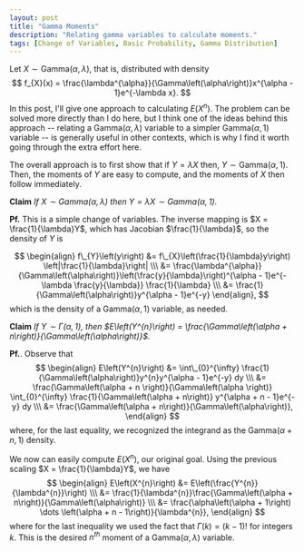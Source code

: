 ```yaml
---
layout: post
title: "Gamma Moments"
description: "Relating gamma variables to calculate moments."
tags: [Change of Variables, Basic Probability, Gamma Distribution]
---
```


Let $X \sim \text{Gamma}(\alpha, \lambda)$, that is, distributed with density
$$
f_{X}(x) = \frac{\lambda^{\alpha}}{\Gamma\left(\alpha\right)}x^{\alpha - 1}e^{-\lambda x}.
$$
In this post, I'll give one approach to calculating $E\left(X^{n}\right)$. The problem can be solved more directly than I do here,  but I think one of the ideas behind this approach -- relating a Gamma$\left(\alpha, \lambda\right)$ variable to a simpler Gamma$\left(\alpha, 1\right)$ variable -- is generally useful in other contexts, which is why I find it worth going through the extra effort here.

The overall approach is to first show that if $Y = \lambda X$ then, $Y \sim \text{Gamma}\left(\alpha,  1\right)$. Then, the moments of $Y$ are easy to compute, and the moments of $X$ then follow immediately.

**Claim** *If $X \sim \text{Gamma}(\alpha, \lambda)$ then $Y = \lambda X \sim \text{Gamma}\left(\alpha,  1\right)$.*

**Pf.** This is a simple change of variables. The inverse mapping is $X = \frac{1}{\lambda}Y$, which has Jacobian $\frac{1}{\lambda}$, so the density of $Y$ is

$$
\begin{align}
f\_{Y}\left(y\right) &= f\_{X}\left(\frac{1}{\lambda}y\right) \left|\frac{1}{\lambda}\right| \\\
&= \frac{\lambda^{\alpha}}{\Gamma\left(\alpha\right)}\left(\frac{y}{\lambda}\right)^{\alpha - 1}e^{- \lambda \frac{y}{\lambda}} \frac{1}{\lambda} \\\
&= \frac{1}{\Gamma\left(\alpha\right)}y^{\alpha - 1}e^{-y}
\end{align},
$$
which is the density of a Gamma$\left(\alpha, 1\right)$ variable, as needed.

**Claim** *If $Y \sim \Gamma\left(\alpha, 1\right)$, then $E\left(Y^{n}\right) = \frac{\Gamma\left(\alpha + n\right)}{\Gamma\left(\alpha\right)}$.*

**Pf.**. Observe that
$$
\begin{align}
E\left(Y^{n}\right) &= \int\_{0}^{\infty} \frac{1}{\Gamma\left(\alpha\right)}y^{n}y^{\alpha - 1}e^{-y} dy
\\\
&= \frac{\Gamma\left(\alpha + n \right)}{\Gamma\left(\alpha \right)} \int_{0}^{\infty} \frac{1}{\Gamma\left(\alpha + n\right)} y^{\alpha + n - 1}e^{-y} dy \\\
&= \frac{\Gamma\left(\alpha + n\right)}{\Gamma\left(\alpha\right)},
\end{align}
$$
where, for the last equality, we recognized the integrand as the Gamma$\left(\alpha + n, 1\right)$ density.

We now can easily compute $E\left(X^{n}\right)$, our original goal. Using the previous scaling $X = \frac{1}{\lambda}Y$, we have
$$
\begin{align}
E\left(X^{n}\right) &= E\left(\frac{Y^{n}}{\lambda^{n}}\right) \\\
&= \frac{1}{\lambda^{n}}\frac{\Gamma\left(\alpha + n\right)}{\Gamma\left(\alpha\right)} \\\
&= \frac{\alpha\left(\alpha + 1\right) \dots \left(\alpha + n - 1\right)}{\lambda^{n}},
\end{align}
$$
where for the last inequality we used the fact that $\Gamma\left(k\right) = \left(k - 1\right)!$ for integers $k$. This is the desired $n^{th}$ moment of a Gamma$\left(\alpha, \lambda\right)$ variable.